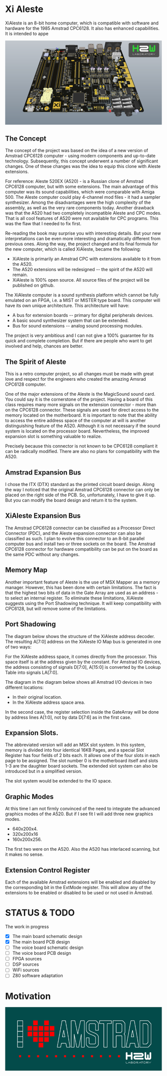 # Xi Aleste

XiAleste is an 8-bit home computer, which is compatible with software and hardware for the 1985 Amstrad CPC6128. It also has enhanced capabilities. It is intended to appe

![XiAlestePCB](/images/xialeste_pcb_final.jpg)

## The Concept

The concept of the project was based on the idea of a new version of Amstrad CPC6128 computer - using modern components and up-to-date technology. Subsequently, this concept underwent a number of significant changes. One of these changes was the idea to equip this clone with Aleste extensions.

For reference: Aleste 520EX (A520) - is a Russian clone of Amstrad CPC6128 computer, but with some extensions. The main advantage of this computer was its sound capabilities, which were comparable with Amiga 500. The Aleste computer could play 4-channel mod files - it had a sampler synthesizer. Among the disadvantages were the high complexity of the assembly, as well as the very rare components today. Another drawback was that the A520 had two completely incompatible Aleste and CPC modes. That is all cool features of A520 were not available for CPC programs. This was the flaw that I needed to fix first.

Re-reading the book may surprise you with interesting details. But your new interpretations can be even more interesting and dramatically different from previous ones. Along the way, the project changed and its final formula for the new computer, which is called XiAleste, became the following:

- XiAleste is primarily an Amstrad CPC with extensions available to it from the A520.
- The A520 extensions will be redesigned -- the spirit of the A520 will remain.
- XiAleste is 100% open source. All source files of the project will be published on github.

The XiAleste computer is a sound synthesis platform which cannot be fully emulated on an FPGA, i.e. a MIST or MISTER type board. This computer will have its own unique architecture. This architecture will have:

- A bus for extension boards -- primary for digital peripherals devices.
- A basic sound synthesizer system that can be extended. 
- Bus for sound extensions -- analog sound processing modules. 

The project is very ambitious and I can not give a 100% guarantee for its quick and complete completion. But if there are people who want to get involved and help, chances are better. 

## The Spirit of Aleste

This is a retro computer project, so all changes must be made with great love and respect for the engineers who created the amazing Amsrad CPC6128 computer. 

One of the major extensions of the Aleste is the MagicSound sound card. You could say it is the cornerstone of the project. Having a board of this class requires many more signals on the extension connector - more than on the CPC6128 connector. These signals are used for direct access to the memory located on the motherboard. It is important to note that the ability to access the entire address space of the computer at will is another distinguishing feature of the A520.  Although it is not necessary if the sound system is located on the processor board. Nevertheless, the improved expansion slot is something valuable to realize. 

Precisely because this connector is not known to be CPC6128 compliant it can be radically modified. There are also no plans for compatibility with the A520.

## Amstrad Expansion Bus

I chose the ITX (DTX) standard as the printed circuit board design. Along the way I noticed that the original Amstrad CPC6128 connector can only be placed on the right side of the PCB. So, unfortunately, I have to give it up. But you can modify the board design and return it to the system.

## XiAleste Expansion Bus

The Amstrad CPC6128 connector can be classified as a Processor Direct Connector (PDC), and the Aleste expansion connector can also be classified as such. I plan to evolve this connector to an 8-bit parallel computer bus and install two or three sockets on the board. The Amstrad CPC6128 connector for hardware compatibility can be put on the board as the same PDC without any changes.

## Memory Map

Another important feature of Aleste is the use of MSX Mapper as a memory manager. However, this has been done with certain limitations. The fact is that the highest two bits of data in the Gate Array are used as an address - to select an internal register. To eliminate these limitations, XiAleste suggests using the Port Shadowing technique. It will keep compatibility with CPC6128, but will remove some of the limitations. 

## Port Shadowing

The diagram below shows the structure of the XiAleste address decoder. The resulting A[7:0] address on the XiAleste IO Map bus is generated in one of two ways:

For the XiAleste address space, it comes directly from the processor. This space itself is at the address given by the constant.
For Amstrad IO devices, the address consisting of signals D[7:0], A[15:0] is converted by the Lookup Table into signals LA[7:0].

The diagram in the diagram below shows all Amstrad I/O devices in two different locations:

- In their original location.
- In the XiAleste address space area. 

In the second case, the register selection inside the GateArray will be done by address lines A[1:0], not by data D[7:6] as in the first case. 

## Expansion Slots.

The abbreviated version will add an MSX slot system. In this system, memory is divided into four identical 16KB Pages, and a special Slot Register has four fields of 2 bits each. It allows one of the four slots in each page to be assigned. The slot number 0 is the motherboard itself and slots 1-3 are the daughter board sockets. The extended slot system can also be introduced but in a simplified version. 

The slot system would be extended to the IO space. 

## Graphic Modes

At this time I am not firmly convinced of the need to integrate the advanced graphics modes of the A520. But if I see fit I will add three new graphics modes.

- 640x200x4.
- 320x200x16
- 160x200x256.

The first two were on the A520. Also the A520 has interlaced scanning, but it makes no sense.

## Extension Control Register

Each of the available Amstrad extensions will be enabled and disabled by the corresponding bit in the ExtMode register. This will allow any of the extensions to be enabled or disabled to be used or not used in Amstrad.

# STATUS & TODO

The work in progress

- [x] The main board schematic design
- [x] The main board PCB design
- [ ] The voice board schematic design
- [ ] The voice board PCB design
- [ ] FPGA sources
- [ ] DSP sources
- [ ] WiFi sources
- [ ] Z80 software adaptation 

# Motivation

![ILoveAmstrad](/images/i_love_amstrad_h2w.png)
